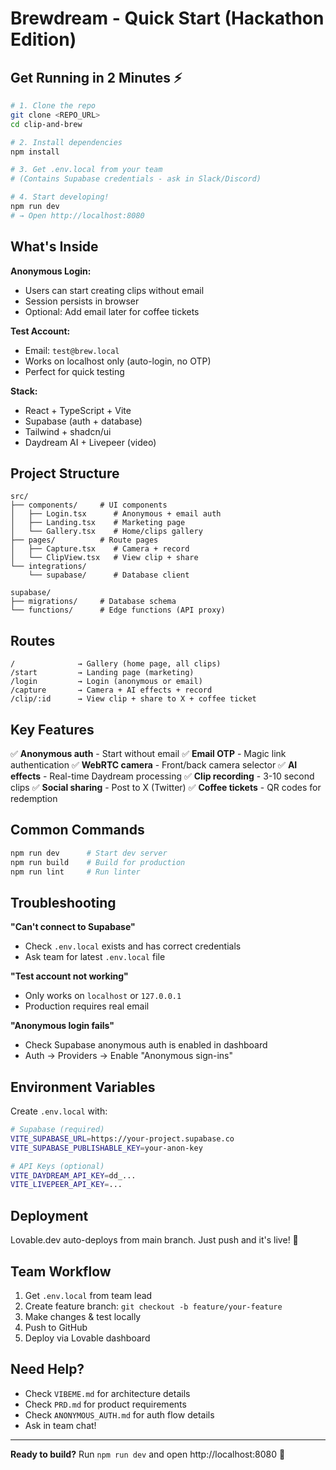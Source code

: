 # Brewdream - Quick Start (Hackathon Edition)

## Get Running in 2 Minutes ⚡

```bash
# 1. Clone the repo
git clone <REPO_URL>
cd clip-and-brew

# 2. Install dependencies
npm install

# 3. Get .env.local from your team
# (Contains Supabase credentials - ask in Slack/Discord)

# 4. Start developing!
npm run dev
# → Open http://localhost:8080
```

## What's Inside

**Anonymous Login:**
- Users can start creating clips without email
- Session persists in browser
- Optional: Add email later for coffee tickets

**Test Account:**
- Email: `test@brew.local`
- Works on localhost only (auto-login, no OTP)
- Perfect for quick testing

**Stack:**
- React + TypeScript + Vite
- Supabase (auth + database)
- Tailwind + shadcn/ui
- Daydream AI + Livepeer (video)

## Project Structure

```
src/
├── components/     # UI components
│   ├── Login.tsx      # Anonymous + email auth
│   ├── Landing.tsx    # Marketing page
│   └── Gallery.tsx    # Home/clips gallery
├── pages/          # Route pages
│   ├── Capture.tsx    # Camera + record
│   └── ClipView.tsx   # View clip + share
└── integrations/
    └── supabase/      # Database client

supabase/
├── migrations/     # Database schema
└── functions/      # Edge functions (API proxy)
```

## Routes

```
/              → Gallery (home page, all clips)
/start         → Landing page (marketing)
/login         → Login (anonymous or email)
/capture       → Camera + AI effects + record
/clip/:id      → View clip + share to X + coffee ticket
```

## Key Features

✅ **Anonymous auth** - Start without email
✅ **Email OTP** - Magic link authentication
✅ **WebRTC camera** - Front/back camera selector
✅ **AI effects** - Real-time Daydream processing
✅ **Clip recording** - 3-10 second clips
✅ **Social sharing** - Post to X (Twitter)
✅ **Coffee tickets** - QR codes for redemption

## Common Commands

```bash
npm run dev      # Start dev server
npm run build    # Build for production
npm run lint     # Run linter
```

## Troubleshooting

**"Can't connect to Supabase"**
- Check `.env.local` exists and has correct credentials
- Ask team for latest `.env.local` file

**"Test account not working"**
- Only works on `localhost` or `127.0.0.1`
- Production requires real email

**"Anonymous login fails"**
- Check Supabase anonymous auth is enabled in dashboard
- Auth → Providers → Enable "Anonymous sign-ins"

## Environment Variables

Create `.env.local` with:

```bash
# Supabase (required)
VITE_SUPABASE_URL=https://your-project.supabase.co
VITE_SUPABASE_PUBLISHABLE_KEY=your-anon-key

# API Keys (optional)
VITE_DAYDREAM_API_KEY=dd_...
VITE_LIVEPEER_API_KEY=...
```

## Deployment

Lovable.dev auto-deploys from main branch.
Just push and it's live! 🚀

## Team Workflow

1. Get `.env.local` from team lead
2. Create feature branch: `git checkout -b feature/your-feature`
3. Make changes & test locally
4. Push to GitHub
5. Deploy via Lovable dashboard

## Need Help?

- Check `VIBEME.md` for architecture details
- Check `PRD.md` for product requirements
- Check `ANONYMOUS_AUTH.md` for auth flow details
- Ask in team chat!

---

**Ready to build?** Run `npm run dev` and open http://localhost:8080 🎉

